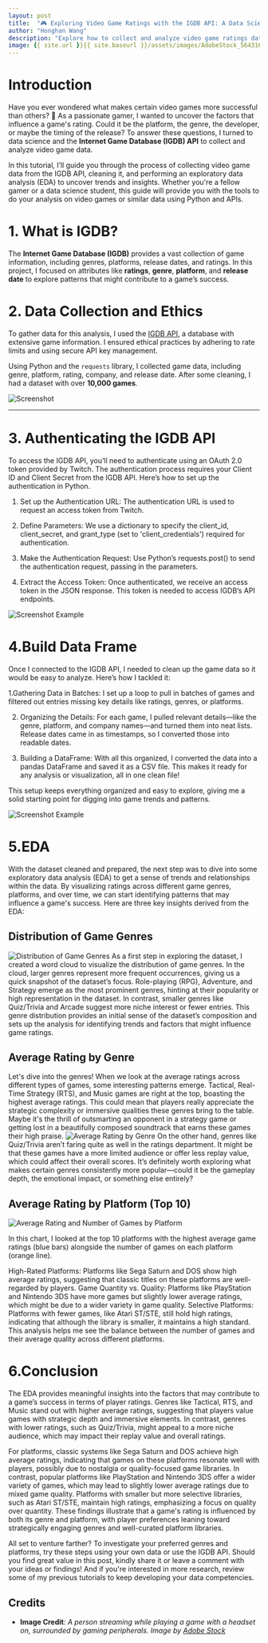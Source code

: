 ```yaml
---
layout: post
title:  "🎮 Exploring Video Game Ratings with the IGDB API: A Data Science Tutoria"
author: "Honghan Wang" 
description: "Explore how to collect and analyze video game ratings data using the IGDB API. This guide walks you through the steps of setting up an API, curating a custom dataset, and uncovering what factors contribute to a game’s success. Perfect for data science students and gaming enthusiasts interested in understanding the data behind high-rated games"
image: {{ site.url }}{{ site.baseurl }}/assets/images/AdobeStock_564316725.jpeg
---
```



#    **Introduction**


Have you ever wondered what makes certain video games more successful than others? 🎲 As a passionate gamer, I wanted to uncover the factors that influence a game's rating. Could it be the platform, the genre, the developer, or maybe the timing of the release? To answer these questions, I turned to data science and the <strong>Internet Game Database (IGDB) API</strong> to collect and analyze video game data.

In this tutorial, I’ll guide you through the process of collecting video game data from the IGDB API, cleaning it, and performing an exploratory data analysis (EDA) to uncover trends and insights. Whether you're a fellow gamer or a data science student, this guide will provide you with the tools to do your analysis on video games or similar data using Python and APIs.


# **1. What is IGDB?**

The **Internet Game Database (IGDB)** provides a vast collection of game information, including genres, platforms, release dates, and ratings. In this project, I focused on attributes like **ratings**, **genre**, **platform**, and **release date** to explore patterns that might contribute to a game’s success.


#  **2. Data Collection and Ethics**

To gather data for this analysis, I used the [IGDB API](https://api-docs.igdb.com/), a database with extensive game information. I ensured ethical practices by adhering to rate limits and using secure API key management.

Using Python and the `requests` library, I collected game data, including genre, platform, rating, company, and release date. After some cleaning, I had a dataset with over **10,000 games**.

![Screenshot]({{site.url}}{{site.baseurl}}/assets/images/%E5%B1%8F%E5%B9%95%E6%88%AA%E5%9B%BE(251).png)

---

# **3. Authenticating the IGDB API**

To access the IGDB API, you’ll need to authenticate using an OAuth 2.0 token provided by Twitch. The authentication process requires your Client ID and Client Secret from the IGDB API. Here’s how to set up the authentication in Python.

1. Set up the Authentication URL: The authentication URL is used to request an access token from Twitch.

2. Define Parameters: We use a dictionary to specify the client_id, client_secret, and grant_type (set to 'client_credentials') required for authentication.

3. Make the Authentication Request: Use Python’s requests.post() to send the authentication request, passing in the parameters.

4. Extract the Access Token: Once authenticated, we receive an access token in the JSON response. This token is needed to access IGDB’s API endpoints.

![Screenshot Example]({{site.url}}{{site.baseurl}}/assets/images/%E5%B1%8F%E5%B9%95%E6%88%AA%E5%9B%BE(253).png)

# **4.Build Data Frame**
Once I connected to the IGDB API, I needed to clean up the game data so it would be easy to analyze. Here’s how I tackled it:

1.Gathering Data in Batches: I set up a loop to pull in batches of games and filtered out entries missing key details like ratings, genres, or platforms.

2. Organizing the Details: For each game, I pulled relevant details—like the genre, platform, and company names—and turned them into neat lists. Release dates came in as timestamps, so I converted those into readable dates.

3. Building a DataFrame: With all this organized, I converted the data into a pandas DataFrame and saved it as a CSV file. This makes it ready for any analysis or visualization, all in one clean file!

This setup keeps everything organized and easy to explore, giving me a solid starting point for digging into game trends and patterns.

![Screenshot Example]({{site.url}}{{site.baseurl}}/assets/images/%E5%B1%8F%E5%B9%95%E6%88%AA%E5%9B%BE(256).png)

#  **5.EDA**
With the dataset cleaned and prepared, the next step was to dive into some exploratory data analysis (EDA) to get a sense of trends and relationships within the data. By visualizing ratings across different game genres, platforms, and over time, we can start identifying patterns that may influence a game's success. Here are three key insights derived from the EDA:

## Distribution of Game Genres 
![Distribution of Game Genres]({{site.url}}{{site.baseurl}}/assets/images/download%20(6)%20(1).png)
As a first step in exploring the dataset, I created a word cloud to visualize the distribution of game genres. In the cloud, larger genres represent more frequent occurrences, giving us a quick snapshot of the dataset’s focus. Role-playing (RPG), Adventure, and Strategy emerge as the most prominent genres, hinting at their popularity or high representation in the dataset. In contrast, smaller genres like Quiz/Trivia and Arcade suggest more niche interest or fewer entries. This genre distribution provides an initial sense of the dataset’s composition and sets up the analysis for identifying trends and factors that might influence game ratings.

## Average Rating by Genre
Let's dive into the genres! When we look at the average ratings across different types of games, some interesting patterns emerge. Tactical, Real-Time Strategy (RTS), and Music games are right at the top, boasting the highest average ratings. This could mean that players really appreciate the strategic complexity or immersive qualities these genres bring to the table. Maybe it's the thrill of outsmarting an opponent in a strategy game or getting lost in a beautifully composed soundtrack that earns these games their high praise.
![Average Rating by Genre]({{site.url}}{{site.baseurl}}/assets/images/download%20(4).png)
On the other hand, genres like Quiz/Trivia aren’t faring quite as well in the ratings department. It might be that these games have a more limited audience or offer less replay value, which could affect their overall scores. It’s definitely worth exploring what makes certain genres consistently more popular—could it be the gameplay depth, the emotional impact, or something else entirely?


## Average Rating by Platform (Top 10)
![Average Rating and Number of Games by Platform]({{site.url}}{{site.baseurl}}/assets/images/download%20(8).png)

In this chart, I looked at the top 10 platforms with the highest average game ratings (blue bars) alongside the number of games on each platform (orange line).

High-Rated Platforms: Platforms like Sega Saturn and DOS show high average ratings, suggesting that classic titles on these platforms are well-regarded by players.
Game Quantity vs. Quality: Platforms like PlayStation and Nintendo 3DS have more games but slightly lower average ratings, which might be due to a wider variety in game quality.
Selective Platforms: Platforms with fewer games, like Atari ST/STE, still hold high ratings, indicating that although the library is smaller, it maintains a high standard.
This analysis helps me see the balance between the number of games and their average quality across different platforms.

# **6.Conclusion**
The EDA provides meaningful insights into the factors that may contribute to a game’s success in terms of player ratings. Genres like Tactical, RTS, and Music stand out with higher average ratings, suggesting that players value games with strategic depth and immersive elements. In contrast, genres with lower ratings, such as Quiz/Trivia, might appeal to a more niche audience, which may impact their replay value and overall ratings.

For platforms, classic systems like Sega Saturn and DOS achieve high average ratings, indicating that games on these platforms resonate well with players, possibly due to nostalgia or quality-focused game libraries. In contrast, popular platforms like PlayStation and Nintendo 3DS offer a wider variety of games, which may lead to slightly lower average ratings due to mixed game quality. Platforms with smaller but more selective libraries, such as Atari ST/STE, maintain high ratings, emphasizing a focus on quality over quantity.
These findings illustrate that a game's rating is influenced by both its genre and platform, with player preferences leaning toward strategically engaging genres and well-curated platform libraries.

All set to venture farther? To investigate your preferred genres and platforms, try these steps using your own data or use the IGDB API. Should you find great value in this post, kindly share it or leave a comment with your ideas or findings! And if you're interested in more research, review some of my previous tutorials to keep developing your data competencies.


## Credits
- **Image Credit**: *A person streaming while playing a game with a headset on, surrounded by gaming peripherals. Image by [Adobe Stock](https://stock.adobe.com/images/a-person-streaming-while-playing-a-game-with-a-headset-on-surrounded-by-gaming-peripherals-gaming-as-a-hobby-and-lifestyle-generative-ai/564316725)*
